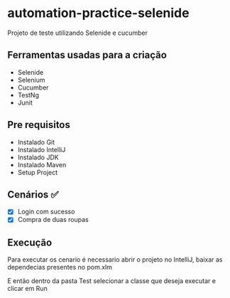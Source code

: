 # automation-practice-selenide
Projeto de teste utilizando Selenide e cucumber

## Ferramentas usadas para a criação 
* Selenide
* Selenium
* Cucumber
* TestNg
* Junit

## Pre requisitos

* Instalado Git
* Instalado IntelliJ
* Instalado JDK
* Instalado Maven
* Setup Project

 ## Cenários :white_check_mark:

- [x] Login com sucesso
- [x] Compra de duas roupas

## Execução
Para executar os cenario é necessario abrir o projeto no IntelliJ, baixar as dependecias presentes no pom.xlm

E então dentro da pasta Test selecionar a classe que deseja executar e clicar em Run


